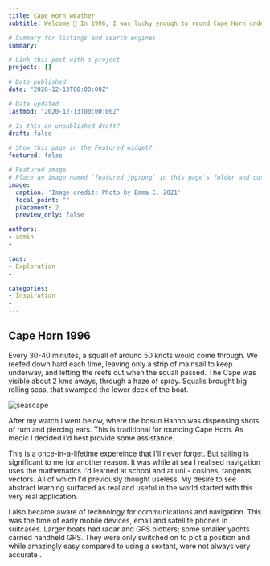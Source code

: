 ```yaml
---
title: Cape Horn weather
subtitle: Welcome 👋 In 1996, I was lucky enough to round Cape Horn under sail on the Rainbow Warrior 2. Derek Nicholls was the skipper. This was super exciting and inspiring so I'm showing it here. 

# Summary for listings and search engines
summary: 

# Link this post with a project
projects: []

# Date published
date: "2020-12-13T00:00:00Z"

# Date updated
lastmod: "2020-12-13T00:00:00Z"

# Is this an unpublished draft?
draft: false

# Show this page in the Featured widget?
featured: false

# Featured image
# Place an image named `featured.jpg/png` in this page's folder and customize its options here.
image:
  caption: 'Image credit: Photo by Emma C. 2021'
  focal_point: ""
  placement: 2
  preview_only: false

authors:
- admin
- 

tags:
- Exploration
- 

categories:
- Inspiration
- 
---
```


## Cape Horn 1996

Every 30-40 minutes, a squall of around 50 knots would come through. We reefed down hard each time, leaving only a strip of mainsail to keep underway, and letting the reefs out when the squall passed. The Cape was visible about 2 kms aways, through a haze of spray. Squalls brought big rolling seas, that swamped the lower deck of the boat.

![seascape](https://user-images.githubusercontent.com/92902219/138403493-282f8c80-dbbe-4cbd-b859-f71a9ae1d07c.png)  

After my watch I went below, where the bosun Hanno was dispensing shots of rum and piercing ears. This is traditional for rounding Cape Horn. As medic I decided I'd best provide some assistance.

This is a once-in-a-lifetime expereince that I'll never forget. But sailing is significant to me for another reason. It was while at sea I realised navigation uses the mathematics I'd learned at school and at uni - cosines, tangents, vectors. All of which I'd previously thought useless. My desire to see abstract learning surfaced as real and useful in the world started with this very real application. 

I also became aware of technology for communications and navigation. This was the time of early mobile devices, email and satellite phones in suitcases. Larger boats had radar and GPS plotters; some smaller yachts carried handheld GPS. They were only switched on to plot a position and while amazingly easy compared to using a sextant, were not always very accurate . 
